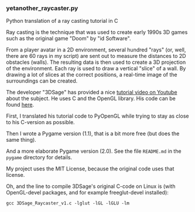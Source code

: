 ### yetanother_raycaster.py
Python translation of a ray casting tutorial in C

Ray casting is the technique that was used to create early 1990s 3D games such as the original game "Doom" by "id Software".

From a player avatar in a 2D environment, several hundred "rays" (or, well, there are 60 rays in my script) are sent out to measure the distances to 2D obstacles (walls).
The resulting data is then used to create a 3D projection of the environment. Each ray is used to draw a vertical "slice" of a wall. By drawing a lot of slices at the correct positions, a real-time image of the surroundings can be created.

The developer "3DSage" has provided a nice [tutorial video on Youtube](https://www.youtube.com/watch?v=gYRrGTC7GtA) about the subject.
He uses C and the OpenGL library. His code can be found [here](https://github.com/3DSage/OpenGL-Raycaster_v1).

First, I translated his tutorial code to PyOpenGL while trying to stay as close to his C-version as possible.

Then I wrote a Pygame version (1.1), that is a bit more free (but does the same thing).

And a more elaborate Pygame version (2.0). See the file `README.md` in the `pygame` directory for details.

My project uses the MIT License, because the original code uses that license.

Oh, and the line to compile 3DSage's original C-code on Linux is (with OpenGL-devel packages, and for example freeglut-devel installed):

    gcc 3DSage_Raycaster_v1.c -lglut -lGL -lGLU -lm
